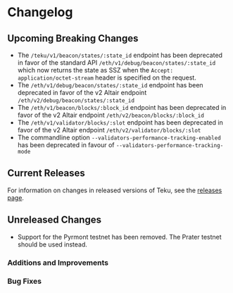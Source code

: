 
# Changelog

## Upcoming Breaking Changes
- The `/teku/v1/beacon/states/:state_id` endpoint has been deprecated in favor of the standard API `/eth/v1/debug/beacon/states/:state_id` which now returns the state as SSZ when the `Accept: application/octet-stream` header is specified on the request.
- The `/eth/v1/debug/beacon/states/:state_id` endpoint has been deprecated in favor of the v2 Altair endpoint `/eth/v2/debug/beacon/states/:state_id`
- The `/eth/v1/beacon/blocks/:block_id` endpoint has been deprecated in favor of the v2 Altair endpoint `/eth/v2/beacon/blocks/:block_id`
- The `/eth/v1/validator/blocks/:slot` endpoint has been deprecated in favor of the v2 Altair endpoint `/eth/v2/validator/blocks/:slot`
- The commandline option `--validators-performance-tracking-enabled` has been deprecated in favour of `--validators-performance-tracking-mode`
 
## Current Releases
For information on changes in released versions of Teku, see the [releases page](https://github.com/ConsenSys/teku/releases).

## Unreleased Changes
- Support for the Pyrmont testnet has been removed. The Prater testnet should be used instead.
### Additions and Improvements

### Bug Fixes